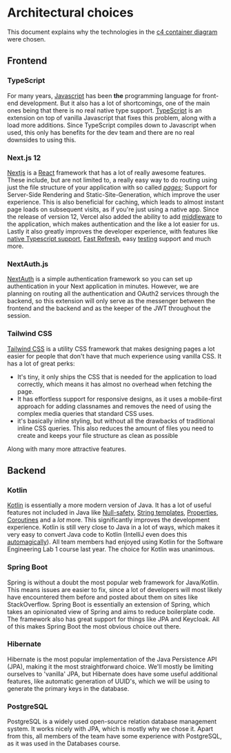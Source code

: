 # Architectural choices

This document explains why the technologies in the [c4 container diagram](C4_container_diagram.png) were chosen.

## Frontend

### TypeScript
For many years, [Javascript](https://www.javascript.com/) has been **the** programming language for front-end development. But it also has a lot of shortcomings, one of the main ones being that there is no real native type support. [TypeScript](https://www.typescriptlang.org/) is an extension on top of vanilla Javascript that fixes this problem, along with a load more additions. Since TypeScript compiles down to Javascript when used, this only has benefits for the dev team and there are no real downsides to using this. 

### Next.js 12
[Nextjs](https://nextjs.org/) is a [React](https://reactjs.org/) framework that has a lot of really awesome features. These include, but are not limited to, a really easy way to do routing using just the file structure of your application with so called *[pages](https://nextjs.org/docs/basic-features/pages)*; Support for Server-Side Rendering and Static-Site-Generation, which improve the user experience. This is also beneficial for caching, which leads to almost instant page loads on subsequent visits, as if you're just using a native app. Since the release of version 12, Vercel also added the ability to add [middleware](https://nextjs.org/docs/middleware) to the application, which makes authentication and the like a lot easier for us. Lastly it also greatly improves the developer experience, with features like [native Typescript support](https://nextjs.org/docs/basic-features/typescript), [Fast Refresh](https://nextjs.org/docs/basic-features/fast-refresh), easy [testing](https://nextjs.org/docs/testing) support and much more.

### NextAuth.js
[NextAuth](https://next-auth.js.org/) is a simple authentication framework so you can set up authentication in your Next application in minutes. However, we are planning on routing all the authentication and OAuth2 services through the backend, so this extension will only serve as the messenger between the frontend and the backend and as the keeper of the JWT throughout the session.

### Tailwind CSS
[Tailwind CSS](https://tailwindcss.com/) is a utility CSS framework that makes designing pages a lot easier for people that don't have that much experience using vanilla CSS. It has a lot of great perks:
- It's tiny, it only ships the CSS that is needed for the application to load correctly, which means it has almost no overhead when fetching the page.
- It has effortless support for responsive designs, as it uses a mobile-first approach for adding classnames and removes the need of using the complex media queries that standard CSS uses.
- it's basically inline styling, but without all the drawbacks of traditional inline CSS queries. This also reduces the amount of files you need to create and keeps your file structure as clean as possible

Along with many more attractive features.

## Backend

### Kotlin

[Kotlin](https://kotlinlang.org/) is essentially a more modern version of Java. It has a lot of useful features not included in Java like 
[Null-safety](https://kotlinlang.org/docs/null-safety.html), [String templates](https://kotlinlang.org/docs/basic-types.html#string-templates),
[Properties](https://kotlinlang.org/docs/properties.html), [Coroutines](https://kotlinlang.org/docs/coroutines-overview.html)
and a *lot* more. This significantly improves the development experience. Kotlin is still very close to Java in a lot of ways,
which makes it very easy to convert Java code to Kotlin (IntelliJ even does this 
[automagically](https://www.jetbrains.com/help/idea/get-started-with-kotlin.html#b13357a)).
All team members had enjoyed using Kotlin for the Software Engineering Lab 1 course last year. 
The choice for Kotlin was unanimous.

### Spring Boot

Spring is without a doubt the most popular web framework for Java/Kotlin. This means issues are easier to fix,
since a lot of developers will most likely have encountered them before and posted about them on sites like StackOverflow.
Spring Boot is essentially an extension of Spring, which takes an opinionated view of Spring and aims to reduce boilerplate code.
The framework also has great support for things like JPA and Keycloak. All of this makes Spring Boot the most obvious choice out there.

### Hibernate

Hibernate is the most popular implementation of the Java Persistence API (JPA), making it the most straightforward choice.
We'll mostly be limiting ourselves to 'vanilla' JPA, but Hibernate does have some useful additional features, 
like automatic generation of UUID's, which we will be using to generate the primary keys in the database.

### PostgreSQL

PostgreSQL is a widely used open-source relation database management system. It works nicely with JPA,
which is mostly why we chose it. Apart from this, all members of the team have some experience with PostgreSQL,
as it was used in the Databases course.
